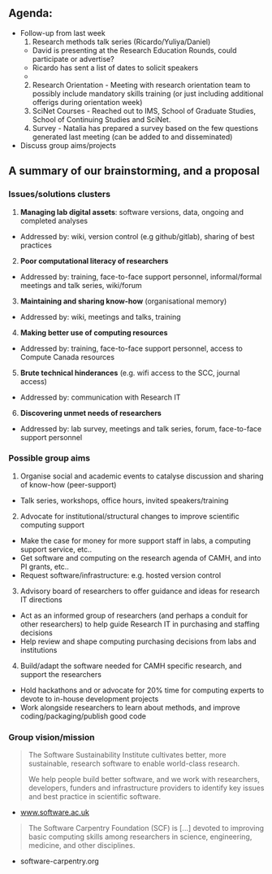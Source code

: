 ## Agenda: 
 - Follow-up from last week 
   1. Research methods talk series (Ricardo/Yuliya/Daniel)
     - David is presenting at the Research Education Rounds, could participate or advertise? 
     - Ricardo has sent a list of dates to solicit speakers
     - 
   2. Research Orientation - Meeting with research orientation team to possibly include mandatory skills training (or just including additional offerigs during orientation week)
   3. SciNet Courses - Reached out to IMS, School of Graduate Studies, School of Continuing Studies and SciNet.
   4. Survey - Natalia has prepared a survey based on the few questions generated last meeting (can be added to and disseminated)
 - Discuss group aims/projects


## A summary of our brainstorming, and a proposal
### Issues/solutions clusters
1. **Managing lab digital assets**: software versions, data, ongoing and completed analyses
 - Addressed by: wiki, version control (e.g github/gitlab), sharing of best practices
  
2. **Poor computational literacy of researchers**
 - Addressed by: training, face-to-face support personnel, informal/formal meetings and talk series, wiki/forum

3. **Maintaining and sharing know-how** (organisational memory)
 - Addressed by: wiki, meetings and talks, training
 
4. **Making better use of computing resources**
 - Addressed by: training, face-to-face support personnel, access to Compute Canada resources
 
5. **Brute technical hinderances** (e.g. wifi access to the SCC, journal access)
 - Addressed by: communication with Research IT

6. **Discovering unmet needs of researchers**
 - Addressed by: lab survey, meetings and talk series, forum, face-to-face support personnel

### Possible group aims
1. Organise social and academic events to catalyse discussion and sharing of know-how (peer-support)
 - Talk series, workshops, office hours, invited speakers/training
 
2. Advocate for institutional/structural changes to improve scientific computing support
 - Make the case for money for more support staff in labs, a computing support service, etc..
 - Get software and computing on the research agenda of CAMH, and into PI grants, etc..
 - Request software/infrastructure: e.g. hosted version control
 
3. Advisory board of researchers to offer guidance and ideas for research IT directions
 - Act as an informed group of researchers (and perhaps a conduit for other researchers) to help guide Research IT in purchasing and staffing decisions
 - Help review and shape computing purchasing decisions from labs and institutions

4. Build/adapt the software needed for CAMH specific research, and support the researchers
 - Hold hackathons and or advocate for 20% time for computing experts to devote to in-house development projects
 - Work alongside researchers to learn about methods, and improve coding/packaging/publish good code
 
### Group vision/mission

> The Software Sustainability Institute cultivates better, more sustainable, research software to enable world-class  research.
>
> We help people build better software, and we work with researchers, developers, funders and infrastructure providers to identify key issues and best practice in scientific software.

- www.software.ac.uk

> The Software Carpentry Foundation (SCF) is [...] devoted to improving basic computing skills among researchers in science, engineering, medicine, and other disciplines. 

- software-carpentry.org
